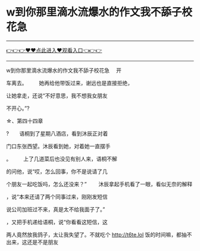 # w到你那里滴水流爆水的作文我不舔子校花急

<hr/><a href="https://github.com/lkijoi/chun/issues/1">👉👉👉♥♥点此进入♥观看入口👈👉👉</a><hr/>

w到你那里滴水流爆水的作文我不舔子校花急
　开

车离去。
　　她再给他带饭过来，谢远也是直接拒绝，

让她拿走，还说“不好意思，我不想我女朋友

不开心。”?

☆、第四十四章

?　　语桐到了星期八酒店，看到沐辰正对着

门口东张西望。沐辰看到她，对着她一直摆手

。
　　上了几道菜后也没见有别人来，语桐不解

的问他，说“哎，怎么回事，你不是说请了几

个朋友一起吃饭吗，怎么还没来？”
　　沐辰拿起手机看了一眼，看似无奈的解释

，说“本来还请了两个同事过来，刚刚发短信

说公司加班过不来，真是太不给我面子了。”

，又把手机递给语桐，说“你看看这短信，这

两人竟然放我鸽子，太让我失望了。不就吃个
http://t6te.lol
饭的时间嘛，都抽不出来，这还是不是朋友

